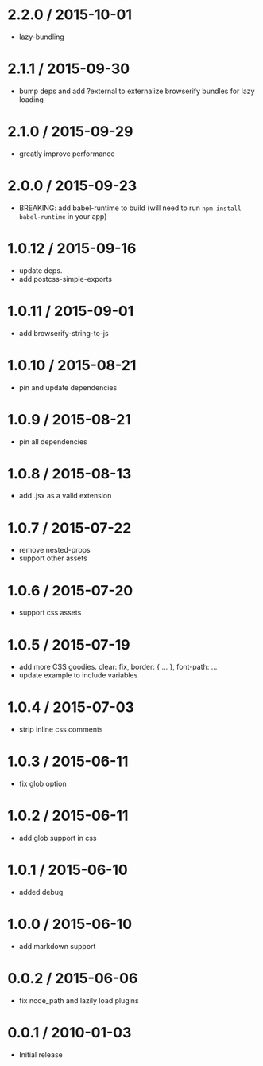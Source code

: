 
2.2.0 / 2015-10-01
==================

  * lazy-bundling

2.1.1 / 2015-09-30
==================

  * bump deps and add ?external to externalize browserify bundles for lazy loading

2.1.0 / 2015-09-29
==================

  * greatly improve performance

2.0.0 / 2015-09-23
==================

  * BREAKING: add babel-runtime to build (will need to run `npm install babel-runtime` in your app)

1.0.12 / 2015-09-16
==================

  * update deps.
  * add postcss-simple-exports

1.0.11 / 2015-09-01
==================

  * add browserify-string-to-js


1.0.10 / 2015-08-21
==================

  * pin and update dependencies

1.0.9 / 2015-08-21
==================

  * pin all dependencies

1.0.8 / 2015-08-13
==================

  * add .jsx as a valid extension

1.0.7 / 2015-07-22
==================

  * remove nested-props
  * support other assets

1.0.6 / 2015-07-20
==================

  * support css assets

1.0.5 / 2015-07-19
==================

  * add more CSS goodies. clear: fix, border: { ... }, font-path: ...
  * update example to include variables

1.0.4 / 2015-07-03
==================

  * strip inline css comments

1.0.3 / 2015-06-11
==================

  * fix glob option

1.0.2 / 2015-06-11
==================

  * add glob support in css

1.0.1 / 2015-06-10
==================

  * added debug

1.0.0 / 2015-06-10
==================

  * add markdown support

0.0.2 / 2015-06-06
==================

  * fix node_path and lazily load plugins

0.0.1 / 2010-01-03
==================

  * Initial release

